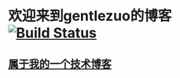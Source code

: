 # 欢迎来到gentlezuo的博客 [![Build Status](https://api.travis-ci.org/gentlezuo/gentlezuo.github.io.svg?branch=source)](https://www.travis-ci.org/gentlezuo/gentlezuo.github.io)




## [属于我的一个技术博客](https://gentlezuo.github.io/)
